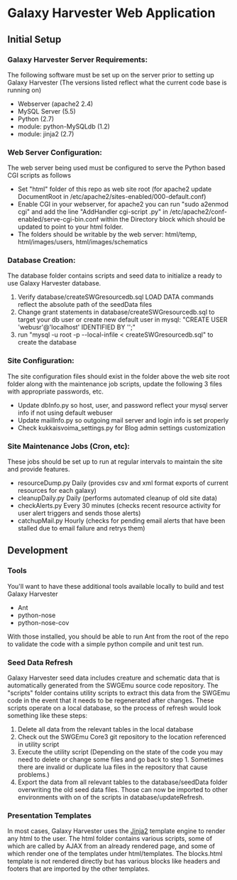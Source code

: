 # Galaxy Harvester Web Application

## Initial Setup

### Galaxy Harvester Server Requirements:
The following software must be set up on the server prior to setting up Galaxy Harvester (The versions listed reflect what the current code base is running on)

* Webserver (apache2 2.4)
* MySQL Server (5.5)
* Python (2.7)
 * module: python-MySQLdb (1.2)
 * module: jinja2 (2.7)

### Web Server Configuration:
The web server being used must be configured to serve the Python based CGI scripts as follows

* Set "html" folder of this repo as web site root (for apache2 update DocumentRoot in /etc/apache2/sites-enabled/000-default.conf)
* Enable CGI in your webserver, for apache2 you can run "sudo a2enmod cgi" and add the line "AddHandler cgi-script .py" in /etc/apache2/conf-enabled/serve-cgi-bin.conf within the Directory block which should be updated to point to your html folder.
* The folders should be writable by the web server: html/temp, html/images/users, html/images/schematics


### Database Creation:
The database folder contains scripts and seed data to initialize a ready to use Galaxy Harvester database.

1. Verify database/createSWGresourcedb.sql LOAD DATA commands reflect the absolute path of the seedData files
2. Change grant statements in database/createSWGresourcedb.sql to target your db user or create new default user in mysql: "CREATE USER 'webusr'@'localhost' IDENTIFIED BY '';"
2. run "mysql -u root -p --local-infile < createSWGresourcedb.sql" to create the database

### Site Configuration:
The site configuration files should exist in the folder above the web site root folder along with the maintenance job scripts, update the following 3 files with appropriate passwords, etc.

* Update dbInfo.py so host, user, and password reflect your mysql server info if not using default webuser
* Update mailInfo.py so outgoing mail server and login info is set properly
* Check kukkaisvoima_settings.py for Blog admin settings customization


### Site Maintenance Jobs (Cron, etc):
These jobs should be set up to run at regular intervals to maintain the site and provide features.

* resourceDump.py Daily (provides csv and xml format exports of current resources for each galaxy)
* cleanupDaily.py Daily (performs automated cleanup of old site data)
* checkAlerts.py Every 30 minutes (checks recent resource activity for user alert triggers and sends those alerts)
* catchupMail.py Hourly (checks for pending email alerts that have been stalled due to email failure and retrys them)

## Development

### Tools
You'll want to have these additional tools available locally to build and test Galaxy Harvester

* Ant
* python-nose
* python-nose-cov

With those installed, you should be able to run Ant from the root of the repo to validate the code with a simple python compile and unit test run.

### Seed Data Refresh
Galaxy Harvester seed data includes creature and schematic data that is automatically generated from the SWGEmu source code repository.  The "scripts" folder contains utility scripts to extract this data from the SWGEmu code in the event that it needs to be regenerated after changes.  These scripts operate on a local database, so the process of refresh would look something like these steps:

1. Delete all data from the relevant tables in the local database
2. Check out the SWGEmu Core3 git repository to the location referenced in utility script
3. Execute the utility script (Depending on the state of the code you may need to delete or change some files and go back to step 1.  Sometimes there are invalid or duplicate lua files in the repository that cause problems.)
4. Export the data from all relevant tables to the database/seedData folder overwriting the old seed data files.  Those can now be imported to other environments with on of the scripts in database/updateRefresh.

### Presentation Templates
In most cases, Galaxy Harvester uses the [Jinja2](http://jinja.pocoo.org/) template engine to render any html to the user.  The html folder contains various scripts, some of which are called by AJAX from an already rendered page, and some of which render one of the templates under html/templates.  The blocks.html template is not rendered directly but has various blocks like headers and footers that are imported by the other templates.
